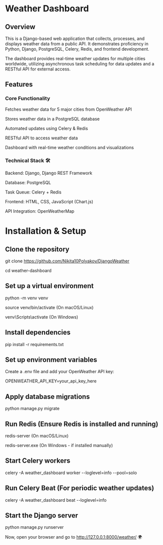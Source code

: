 # Weather Dashboard

## Overview

This is a Django-based web application that collects, processes, and displays weather data from a public API. It demonstrates proficiency in Python, Django, PostgreSQL, Celery, Redis, and frontend development.

The dashboard provides real-time weather updates for multiple cities worldwide, utilizing asynchronous task scheduling for data updates and a RESTful API for external access.

## Features 

### Core Functionality

Fetches weather data for 5 major cities from OpenWeather API

Stores weather data in a PostgreSQL database

Automated updates using Celery & Redis

RESTful API to access weather data

Dashboard with real-time weather conditions and visualizations

### Technical Stack 🛠

Backend: Django, Django REST Framework

Database: PostgreSQL

Task Queue: Celery + Redis

Frontend: HTML, CSS, JavaScript (Chart.js)

API Integration: OpenWeatherMap

# Installation & Setup

## Clone the repository

git clone https://github.com/Nikita10Polyakov/DjangoWeather

cd weather-dashboard

## Set up a virtual environment

python -m venv venv

source venv/bin/activate  (On macOS/Linux)

venv\Scripts\activate    (On Windows)

## Install dependencies

pip install -r requirements.txt

## Set up environment variables

Create a .env file and add your OpenWeather API key:

OPENWEATHER_API_KEY=your_api_key_here

## Apply database migrations

python manage.py migrate

## Run Redis (Ensure Redis is installed and running)

redis-server  (On macOS/Linux)

redis-server.exe  (On Windows - if installed manually)

## Start Celery workers

celery -A weather_dashboard worker --loglevel=info --pool=solo

## Run Celery Beat (For periodic weather updates)

celery -A weather_dashboard beat --loglevel=info

## Start the Django server

python manage.py runserver

Now, open your browser and go to http://127.0.0.1:8000/weather/ 🌍
